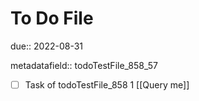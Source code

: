 # To Do File

due:: 2022-08-31

metadatafield:: todoTestFile_858_57

- [ ] Task of todoTestFile_858 1 [[Query me]]
